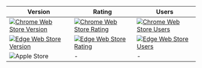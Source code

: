 |Version|Rating|Users|
|-------|------|-----|
|[![Chrome Web Store Version](https://img.shields.io/chrome-web-store/v/dgabhdofghcfbfpbpijiodednmjfkhpd.svg?logo=googlechrome&logoColor=FFF)](https://chrome.google.com/webstore/detail/thrifty/dgabhdofghcfbfpbpijiodednmjfkhpd)|[![Chrome Web Store Rating](https://img.shields.io/chrome-web-store/rating/dgabhdofghcfbfpbpijiodednmjfkhpd.svg)](https://chrome.google.com/webstore/detail/thrifty/dgabhdofghcfbfpbpijiodednmjfkhpd)|[![Chrome Web Store Users](https://img.shields.io/chrome-web-store/users/dgabhdofghcfbfpbpijiodednmjfkhpd.svg)](https://chrome.google.com/webstore/detail/thrifty/dgabhdofghcfbfpbpijiodednmjfkhpd)|
|[![Edge Web Store Version](https://img.shields.io/badge/dynamic/json?label=edge%20add-on%20store&prefix=v&query=%24.version&url=https%3A%2F%2Fmicrosoftedge.microsoft.com%2Faddons%2Fgetproductdetailsbycrxid%2Fnjabljpffgpldnkaodgbnpfdhphfiemd&logo=microsoftedge&logoColor=FFF)](https://microsoftedge.microsoft.com/addons/detail/thrifty/njabljpffgpldnkaodgbnpfdhphfiemd)|[![Edge Web Store Rating](https://img.shields.io/badge/dynamic/json?label=rating&suffix=/5&query=%24.averageRating&url=https%3A%2F%2Fmicrosoftedge.microsoft.com%2Faddons%2Fgetproductdetailsbycrxid%2Fnjabljpffgpldnkaodgbnpfdhphfiemd)](https://microsoftedge.microsoft.com/addons/detail/thrifty/njabljpffgpldnkaodgbnpfdhphfiemd)|[![Edge Web Store Users](https://img.shields.io/badge/dynamic/json?label=users&query=%24.activeInstallCount&url=https%3A%2F%2Fmicrosoftedge.microsoft.com%2Faddons%2Fgetproductdetailsbycrxid%2Fnjabljpffgpldnkaodgbnpfdhphfiemd)](https://microsoftedge.microsoft.com/addons/detail/thrifty/njabljpffgpldnkaodgbnpfdhphfiemd)|
|![Apple Store](https://img.shields.io/itunes/v/6471864005?logo=apple&logoColor=FFF&label=apple%20macOS%20store)|-|-|
